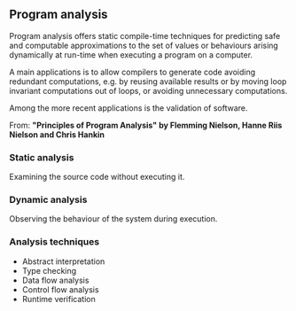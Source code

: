 ## Program analysis
Program analysis offers static compile-time techniques for predicting safe and computable approximations to the set of values or behaviours arising dynamically at run-time when executing a program on a computer.

A main applications is to allow compilers to generate code avoiding redundant computations, e.g. by reusing available results or by moving loop invariant computations out of loops, or avoiding unnecessary computations. 

Among the more recent applications is the validation of software.

From: **"Principles of Program Analysis" by Flemming Nielson, Hanne Riis Nielson and Chris Hankin**

### Static analysis
Examining the source code without executing it.

### Dynamic analysis
Observing the behaviour of the system during execution.

### Analysis techniques
- Abstract interpretation
- Type checking
- Data flow analysis
- Control flow analysis
- Runtime verification

<script>
MathJax = {
  tex: {
    inlineMath: [["$", "$"], ["\\(", "\\)"]]
  }
};
</script>
<script id="MathJax-script" async src="https://cdn.jsdelivr.net/npm/mathjax@3/es5/tex-chtml.js"></script>
